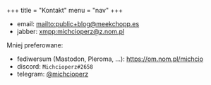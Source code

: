 +++
title = "Kontakt"
menu = "nav"
+++

 - email: <mailto:public+blog@meekchopp.es>
 - jabber: <xmpp:michcioperz@z.nom.pl>

Mniej preferowane:

 - fediwersum (Mastodon, Pleroma, …): <https://om.nom.pl/michcio>
 - discord: `Michcioperz#2658`
 - telegram: [@michcioperz](https://t.me/michcioperz)
